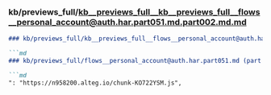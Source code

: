 ### kb/previews_full/kb__previews_full__kb__previews_full__flows__personal_account@auth.har.part051.md.part002.md.md

```md
### kb/previews_full/kb__previews_full__flows__personal_account@auth.har.part051.md.part002.md

```md
### kb/previews_full/flows__personal_account@auth.har.part051.md (part 002)

```md
": "https://n958200.alteg.io/chunk-KO722YSM.js",
      
```

```

```

```
